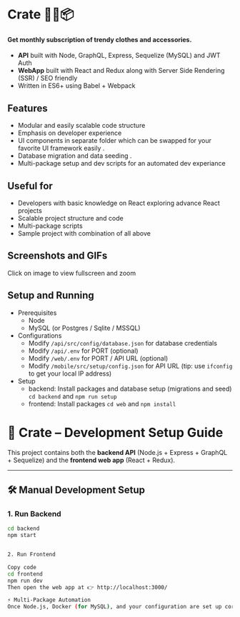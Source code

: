 > 
# Crate 👕👖📦

#### Get monthly subscription of trendy clothes and accessories.
- **API** built with Node, GraphQL, Express, Sequelize (MySQL) and JWT Auth
- **WebApp** built with React and Redux along with Server Side Rendering (SSR) / SEO friendly
- Written in ES6+ using Babel + Webpack



## Features
- Modular and easily scalable code structure
- Emphasis on developer experience
- UI components in separate folder which can be swapped for your favorite UI framework easily .
- Database migration and data seeding .
- Multi-package setup and dev scripts for an automated dev experiance


## Useful for
- Developers with basic knowledge on React exploring advance React projects
- Scalable project structure and code
- Multi-package scripts
- Sample project with combination of all above

## Screenshots and GIFs
Click on image to view fullscreen and zoom

## Setup and Running
- Prerequisites
  - Node
  - MySQL (or Postgres / Sqlite / MSSQL)
- Configurations
  - Modify `/api/src/config/database.json` for database credentials
  - Modify `/api/.env` for PORT (optional)
  - Modify `/web/.env` for PORT / API URL (optional)
  - Modify `/mobile/src/setup/config.json` for API URL (tip: use `ifconfig` to get your local IP address)
- Setup
  - backend: Install packages and database setup (migrations and seed) `cd backend` and `npm run setup`
  - frontend: Install packages `cd web` and `npm install`
 

 # 🚀 Crate – Development Setup Guide

This project contains both the **backend API** (Node.js + Express + GraphQL + Sequelize) and the **frontend web app** (React + Redux).

---

## 🛠️ Manual Development Setup

### 1. Run Backend
```bash
cd backend
npm start


2. Run Frontend

Copy code
cd frontend
npm run dev
Then open the web app at 👉 http://localhost:3000/

⚡ Multi-Package Automation
Once Node.js, Docker (for MySQL), and your configuration are set up correctly, you can manage both packages easily.
